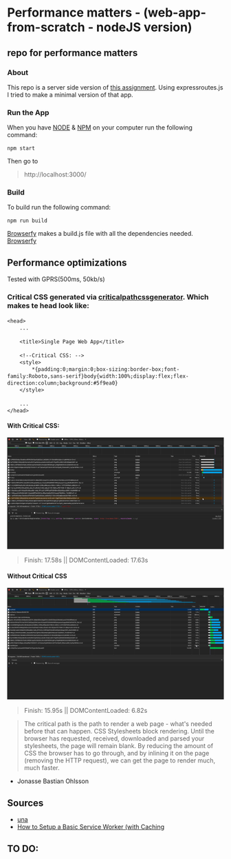 # Performance matters - (web-app-from-scratch - nodeJS version)

## repo for performance matters 

### About
This repo is a server side version of [this assignment](https://github.com/olli208/web-app-from-scratch). Using expressroutes.js I tried to make a minimal version of that app. 

### Run the App
When you have [NODE](https://nodejs.org/en/) & [NPM](https://www.npmjs.com/) on your computer run the following command:
```
npm start
```
Then go to 
> http://localhost:3000/

### Build
To build run the following command:
```
npm run build
```
[Browserfy](http://browserify.org/) makes a build.js file with all the dependencies needed.
[Browserfy](http://browserify.org/) 

## Performance optimizations
Tested with GPRS(500ms, 50kb/s) 

### Critical CSS generated via [criticalpathcssgenerator](https://jonassebastianohlsson.com/criticalpathcssgenerator/). Which makes te head look like:
```
<head>
    ...

    <title>Single Page Web App</title>

    <!--Critical CSS: -->
    <style>
        *{padding:0;margin:0;box-sizing:border-box;font-family:Roboto,sans-serif}body{width:100%;display:flex;flex-direction:column;background:#5f9ea0}
    </style>

    ...
</head>
```
#### With Critical CSS:
![With Critical CSS](audit/before.png)
> Finish: 17.58s || DOMContentLoaded: 17.63s

#### Without Critical CSS
![Without Critical CSS](audit/crit-css.png)
> Finish: 15.95s || DOMContentLoaded: 6.82s

> The critical path is the path to render a web page - what's needed before that can happen. CSS Stylesheets block rendering. Until the browser has requested, received, downloaded and parsed your stylesheets, the page will remain blank. By reducing the amount of CSS the browser has to go through, and by inlining it on the page (removing the HTTP request), we can get the page to render much, much faster.
- Jonasse Bastian Ohlsson


## Sources 
- [una](https://una.im/save-offline/#%F0%9F%92%81)
- [How to Setup a Basic Service Worker (with Caching](https://www.youtube.com/watch?v=BfL3pprhnms)


TO DO:
- 
